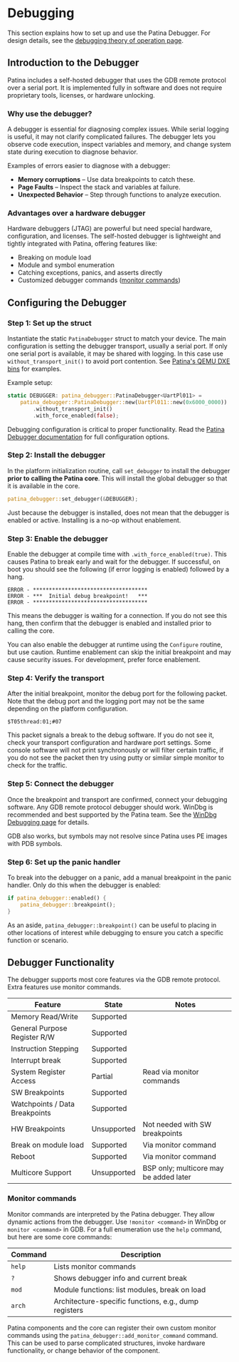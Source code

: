 # Debugging

This section explains how to set up and use the Patina Debugger. For design details, see the
[debugging theory of operation page](../dxe_core/debugging.md).

## Introduction to the Debugger

Patina includes a self-hosted debugger that uses the GDB remote protocol over a serial port.
It is implemented fully in software and does not require proprietary tools, licenses, or hardware
unlocking.

### Why use the debugger?

A debugger is essential for diagnosing complex issues. While serial logging is useful, it may not
clarify complicated failures. The debugger lets you observe code execution, inspect variables and
memory, and change system state during execution to diagnose behavior.

Examples of errors easier to diagnose with a debugger:

- **Memory corruptions** – Use data breakpoints to catch these.
- **Page Faults** – Inspect the stack and variables at failure.
- **Unexpected Behavior** – Step through functions to analyze execution.

### Advantages over a hardware debugger

Hardware debuggers (JTAG) are powerful but need special hardware, configuration, and licenses.
The self-hosted debugger is lightweight and tightly integrated with Patina, offering features like:

- Breaking on module load
- Module and symbol enumeration
- Catching exceptions, panics, and asserts directly
- Customized debugger commands ([monitor commands](#monitor-commands))

## Configuring the Debugger

### Step 1: Set up the struct

Instantiate the static `PatinaDebugger` struct to match your device. The main configuration is
setting the debugger transport, usually a serial port. If only one serial port is available, it may
be shared with logging. In this case use `without_transport_init()` to avoid port contention. See
[Patina's QEMU DXE bins](https://github.com/OpenDevicePartnership/patina-dxe-core-qemu/tree/main/bin)
for examples.

Example setup:

```rust
static DEBUGGER: patina_debugger::PatinaDebugger<UartPl011> =
    patina_debugger::PatinaDebugger::new(UartPl011::new(0x6000_0000))
        .without_transport_init()
        .with_force_enabled(false);
```

Debugging configuration is critical to proper functionality. Read the [Patina Debugger documentation](https://github.com/OpenDevicePartnership/patina/blob/main/core/patina_debugger/src/debugger.rs)
for full configuration options.

### Step 2: Install the debugger

In the platform initialization routine, call `set_debugger` to install the debugger
**prior to calling the Patina core**. This will install the global debugger so that
it is available in the core.

```rust
patina_debugger::set_debugger(&DEBUGGER);
```

Just because the debugger is installed, does not mean that the debugger is enabled
or active. Installing is a no-op without enablement.

### Step 3: Enable the debugger

Enable the debugger at compile time with `.with_force_enabled(true)`. This causes Patina to
break early and wait for the debugger. If successful, on boot you should see the following
(if error logging is enabled) followed by a hang.

```text
ERROR - ************************************
ERROR - ***  Initial debug breakpoint!   ***
ERROR - ************************************
```

This means the debugger is waiting for a connection. If you do not see this hang,
then confirm that the debugger is enabled and installed prior to calling the core.

You can also enable the debugger at runtime using the `Configure` routine, but use caution.
Runtime enablement can skip the initial breakpoint and may cause security issues. For development,
prefer force enablement.

### Step 4: Verify the transport

After the initial breakpoint, monitor the debug port for the following packet.
Note that the debug port and the logging port may not be the same depending on
the platform configuration.

```text
$T05thread:01;#07
```

This packet signals a break to the debug software. If you do not see it, check your transport
configuration and hardware port settings. Some console software will not print
synchronously or will filter certain traffic, if you do not see the packet then try using
putty or similar simple monitor to check for the traffic.

### Step 5: Connect the debugger

Once the breakpoint and transport are confirmed, connect your debugging software. Any GDB remote
protocol debugger should work. WinDbg is recommended and best supported by the Patina team.
See the [WinDbg Debugging page](debugging/windbg_debugging.md) for details.

GDB also works, but symbols may not resolve since Patina uses PE images with PDB symbols.

### Step 6: Set up the panic handler

To break into the debugger on a panic, add a manual breakpoint in the panic handler. Only do this
when the debugger is enabled:

```rust
if patina_debugger::enabled() {
    patina_debugger::breakpoint();
}
```

As an aside, `patina_debugger::breakpoint()` can be useful to placing in other locations
of interest while debugging to ensure you catch a specific function or scenario.

## Debugger Functionality

The debugger supports most core features via the GDB remote protocol. Extra features use monitor
commands.

| Feature                       | State        | Notes                                  |
|-------------------------------|--------------|----------------------------------------|
| Memory Read/Write             | Supported    |                                        |
| General Purpose Register R/W  | Supported    |                                        |
| Instruction Stepping          | Supported    |                                        |
| Interrupt break               | Supported    |                                        |
| System Register Access        | Partial      | Read via monitor commands              |
| SW Breakpoints                | Supported    |                                        |
| Watchpoints / Data Breakpoints| Supported    |                                        |
| HW Breakpoints                | Unsupported  | Not needed with SW breakpoints         |
| Break on module load          | Supported    | Via monitor command                    |
| Reboot                        | Supported    | Via monitor command                    |
| Multicore Support             | Unsupported  | BSP only; multicore may be added later |

### Monitor commands

Monitor commands are interpreted by the Patina debugger. They allow dynamic actions from the
debugger. Use `!monitor <command>` in WinDbg or `monitor <command>` in GDB. For a full
enumeration use the `help` command, but here are some core commands:

| Command     | Description                                           |
|-------------|-------------------------------------------------------|
| `help`      | Lists monitor commands                                |
| `?`         | Shows debugger info and current break                 |
| `mod`       | Module functions: list modules, break on load         |
| `arch`      | Architecture-specific functions, e.g., dump registers |

Patina components and the core can register their own custom monitor commands using the
`patina_debugger::add_monitor_command` command. This can be used to parse complicated
structures, invoke hardware functionality, or change behavior of the component.
